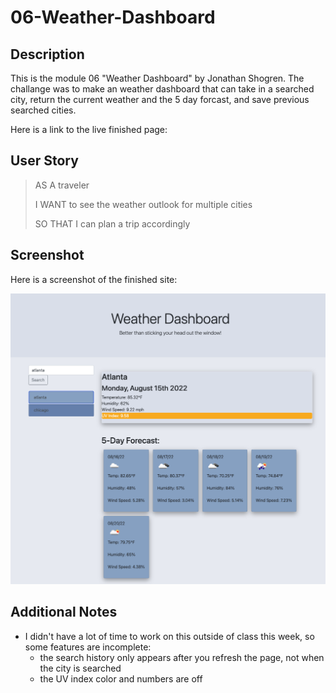 # 06-Weather-Dashboard

## Description

This is the module 06 "Weather Dashboard" by Jonathan Shogren. The challange was to make an weather dashboard that can take in a searched city, return the current weather and the 5 day forcast, and save previous searched cities.

Here is a link to the live finished page:

## User Story

>AS A traveler
>
>I WANT to see the weather outlook for multiple cities
>
>SO THAT I can plan a trip accordingly

## Screenshot

Here is a screenshot of the finished site:

![The finished webpage which has been refactored to be more accessable](./assets/images/completed.png)

## Additional Notes

* I didn't have a lot of time to work on this outside of class this week, so some features are incomplete:
  * the search history only appears after you refresh the page, not when the city is searched
  * the UV index color and numbers are off

